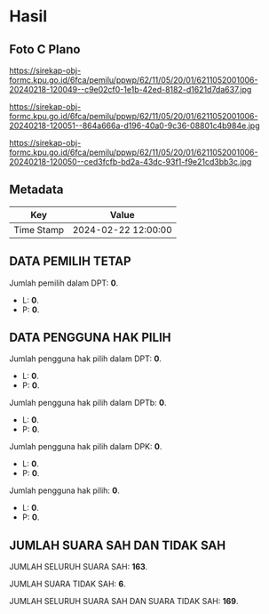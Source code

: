 # Hasil

## Foto C Plano

https://sirekap-obj-formc.kpu.go.id/6fca/pemilu/ppwp/62/11/05/20/01/6211052001006-20240218-120049--c9e02cf0-1e1b-42ed-8182-d1621d7da637.jpg

https://sirekap-obj-formc.kpu.go.id/6fca/pemilu/ppwp/62/11/05/20/01/6211052001006-20240218-120051--864a666a-d196-40a0-9c36-08801c4b984e.jpg

https://sirekap-obj-formc.kpu.go.id/6fca/pemilu/ppwp/62/11/05/20/01/6211052001006-20240218-120050--ced3fcfb-bd2a-43dc-93f1-f9e21cd3bb3c.jpg


## Metadata

| Key        | Value               |
| ---------- | ------------------- |
| Time Stamp | 2024-02-22 12:00:00 |


## DATA PEMILIH TETAP

Jumlah pemilih dalam DPT: **0**.
 * L: **0**.
 * P: **0**.

## DATA PENGGUNA HAK PILIH

Jumlah pengguna hak pilih dalam DPT: **0**.
 * L: **0**.
 * P: **0**.

Jumlah pengguna hak pilih dalam DPTb: **0**.
 * L: **0**.
 * P: **0**.

Jumlah pengguna hak pilih dalam DPK: **0**.
 * L: **0**.
 * P: **0**.

Jumlah pengguna hak pilih: **0**.
 * L: **0**.
 * P: **0**.

## JUMLAH SUARA SAH DAN TIDAK SAH

JUMLAH SELURUH SUARA SAH: **163**.

JUMLAH SUARA TIDAK SAH: **6**.

JUMLAH SELURUH SUARA SAH DAN SUARA TIDAK SAH: **169**.


